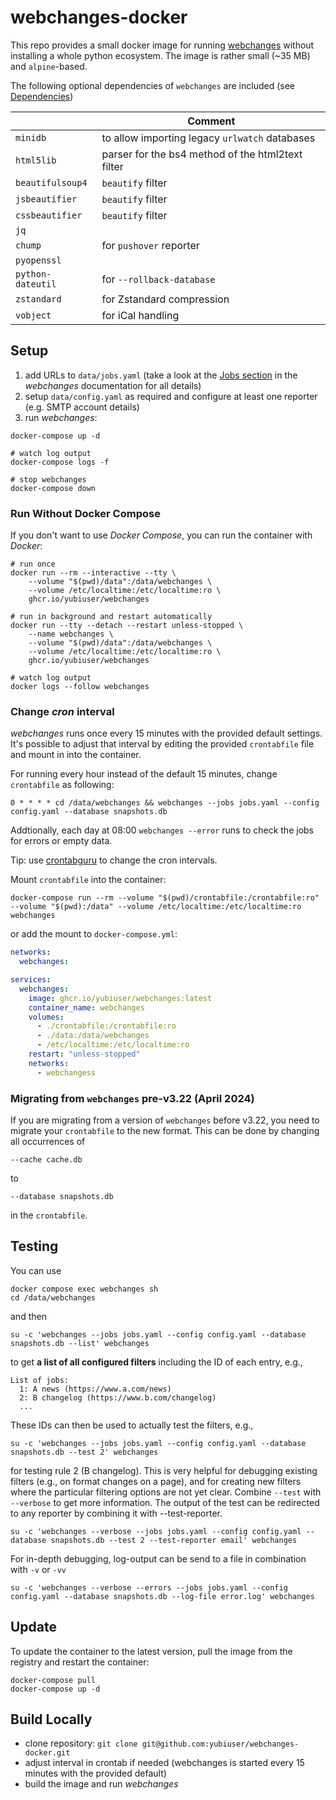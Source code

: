 # webchanges-docker

This repo provides a small docker image for running [webchanges](https://github.com/mborsetti/webchanges) without installing a whole python ecosystem. The image is rather small (~35 MB) and `alpine`-based.

The following optional dependencies of `webchanges` are included (see [Dependencies](https://webchanges.readthedocs.io/en/stable/dependencies.html#dependencies))

|   | Comment  |
|---|---|
| `minidb` | to allow importing legacy `urlwatch` databases |
|  `html5lib` |  parser for the bs4 method of the html2text filter |
| `beautifulsoup4`  |  `beautify` filter |
|  `jsbeautifier` | `beautify` filter  |
|  `cssbeautifier` |  `beautify` filter |
|  `jq` |   |
|  `chump` |  for `pushover` reporter |
|  `pyopenssl` | |
| `python-dateutil` | for `--rollback-database` |
| `zstandard` | for Zstandard compression|
| `vobject` | for iCal handling |

## Setup

1. add URLs to `data/jobs.yaml` (take a look at the [Jobs section](https://webchanges.readthedocs.io/en/stable/jobs.html) in the *webchanges* documentation for all details)
1. setup `data/config.yaml` as required and configure at least one reporter (e.g. SMTP account details)
1. run *webchanges*:

```shell
docker-compose up -d

# watch log output
docker-compose logs -f

# stop webchanges
docker-compose down
```

### Run Without Docker Compose

If you don't want to use *Docker Compose*, you can run the container with *Docker*:

```shell
# run once
docker run --rm --interactive --tty \
    --volume "$(pwd)/data":/data/webchanges \
    --volume /etc/localtime:/etc/localtime:ro \
    ghcr.io/yubiuser/webchanges

# run in background and restart automatically
docker run --tty --detach --restart unless-stopped \
    --name webchanges \
    --volume "$(pwd)/data":/data/webchanges \
    --volume /etc/localtime:/etc/localtime:ro \
    ghcr.io/yubiuser/webchanges

# watch log output
docker logs --follow webchanges
```

### Change *cron* interval

*webchanges* runs once every 15 minutes with the provided default settings. It's possible to adjust that interval by editing the provided `crontabfile` file and mount in into the container.

For running every hour instead of the default 15 minutes, change `crontabfile` as following:

```crontab
0 * * * * cd /data/webchanges && webchanges --jobs jobs.yaml --config config.yaml --database snapshots.db
```

Addtionally, each day at 08:00 `webchanges --error` runs to check the jobs for errors or empty data.

Tip: use [crontabguru](https://crontab.guru/) to change the cron intervals.

Mount `crontabfile` into the container:

```shell
docker-compose run --rm --volume "$(pwd)/crontabfile:/crontabfile:ro" --volume "$(pwd):/data" --volume /etc/localtime:/etc/localtime:ro webchanges
```

or add the mount to `docker-compose.yml`:

```yaml
networks:
  webchanges:

services:
  webchanges:
    image: ghcr.io/yubiuser/webchanges:latest
    container_name: webchanges
    volumes:
      - ./crontabfile:/crontabfile:ro
      - ./data:/data/webchanges
      - /etc/localtime:/etc/localtime:ro
    restart: "unless-stopped"
    networks:
      - webchangess
```

### Migrating from `webchanges` pre-v3.22 (April 2024)

If you are migrating from a version of `webchanges` before v3.22, you need to migrate your `crontabfile` to the new format. This can be done by changing all occurrences of

``` plain
--cache cache.db
```

to

``` plain
--database snapshots.db
```

in the `crontabfile`.

## Testing

You can use

``` shell
docker compose exec webchanges sh
cd /data/webchanges
```

and then

``` shell
su -c 'webchanges --jobs jobs.yaml --config config.yaml --database snapshots.db --list' webchanges
```

to get **a list of all configured filters** including the ID of each entry, e.g.,

``` plain
List of jobs:
  1: A news (https://www.a.com/news)
  2: B changelog (https://www.b.com/changelog)
  ...
```

These IDs can then be used to actually test the filters, e.g.,

``` shell
su -c 'webchanges --jobs jobs.yaml --config config.yaml --database snapshots.db --test 2' webchanges
```

for testing rule 2 (B changelog). This is very helpful for debugging existing filters (e.g., on format changes on a page), and for creating new filters where the particular filtering options are not yet clear.
Combine `--test` with `--verbose` to get more information. The output of the test can be redirected to any reporter by combining it with --test-reporter.

``` shell
su -c 'webchanges --verbose --jobs jobs.yaml --config config.yaml --database snapshots.db --test 2 --test-reporter email' webchanges
```

For in-depth debugging, log-output can be send to a file in combination with `-v` or `-vv`

``` shell
su -c 'webchanges --verbose --errors --jobs jobs.yaml --config config.yaml --database snapshots.db --log-file error.log' webchanges
```


## Update

To update the container to the latest version, pull the image from the registry and restart the container:

``` shell
docker-compose pull
docker-compose up -d
```

## Build Locally

- clone repository: `git clone git@github.com:yubiuser/webchanges-docker.git`
- adjust interval in crontab if needed (webchanges is started every 15 minutes with the provided default)
- build the image and run *webchanges*
